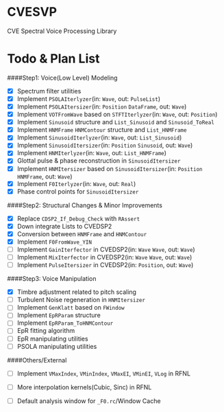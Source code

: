 CVESVP
======

CVE Spectral Voice Processing Library

Todo & Plan List
===

####Step1: Voice(Low Level) Modeling

- [x] Spectrum filter utilities
- [x] Implement `PSOLAIterlyzer`(in: `Wave`, out: `PulseList`)
- [x] Implement `PSOLAItersizer`(in: `Position` `DataFrame`, out: `Wave`)
- [x] Implement `VOTFromWave` based on `STFTIterlyzer`(in: `Wave`, out: `Position`)
- [X] Implement `Sinusoid` structure and `List_Sinusoid` and `Sinusoid_ToReal`
- [x] Implement `HNMFrame` `HNMContour` structure and `List_HNMFrame`
- [x] Implement `SinusoidIterlyzer`(in: `Wave`, out: `List_Sinusoid`)
- [x] Implement `SinusoidItersizer`(in: `Position` `Sinusoid`, out: `Wave`)
- [x] Implement `HNMIterlyzer`(in: `Wave`, out: `List_HNMFrame`)
- [x] Glottal pulse & phase reconstruction in `SinusoidItersizer`
- [x] Implement `HNMItersizer` based on `SinusoidItersizer`(in: `Position` `HNMFrame`, out: `Wave`)
- [x] Implement `F0Iterlyzer`(in: `Wave`, out: `Real`)
- [x] Phase control points for `SinusoidItersizer`

####Step2: Structural Changes & Minor Improvements

- [x] Replace `CDSP2_If_Debug_Check` with `RAssert`
- [x] Down integrate Lists to CVEDSP2
- [x] Conversion between `HNMFrame` and `HNMContour`
- [x] Implement `F0FromWave_YIN`
- [ ] Implement `GainIterfector` in CVEDSP2(in: `Wave` `Wave`, out: `Wave`)
- [ ] Implement `MixIterfector` in CVEDSP2(in: `Wave` `Wave`, out: `Wave`)
- [ ] Implement `PulseItersizer` in CVEDSP2(in: `Position`, out: `Wave`)

####Step3: Voice Manipulation

- [x] Timbre adjustment related to pitch scaling
- [ ] Turbulent Noise regeneration in `HNMItersizer`
- [ ] Implement `GenKlatt` based on `FWindow`
- [ ] Implement `EpRParam` structure
- [ ] Implement `EpRParam_ToHNMContour`
- [ ] EpR fitting algorithm
- [ ] EpR manipulating utilities
- [ ] PSOLA manipulating utilities

####Others/External

- [ ] Implement `VMaxIndex`, `VMinIndex`, `VMaxEI`, `VMinEI`, `VLog` in RFNL
- [ ] More interpolation kernels(Cubic, Sinc) in RFNL
- [ ] Default analysis window for `_F0.rc`/Window Cache

